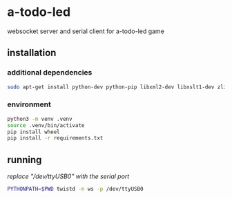 # a-todo-led
websocket server and serial client for a-todo-led game

## installation
### additional dependencies
```bash
sudo apt-get install python-dev python-pip libxml2-dev libxslt1-dev zlib1g-dev libffi-dev libssl-dev
```
### environment
```bash
python3 -m venv .venv
source .venv/bin/activate
pip install wheel
pip install -r requirements.txt
```
## running
*replace "/dev/ttyUSB0" with the serial port*
```bash
PYTHONPATH=$PWD twistd -n ws -p /dev/ttyUSB0
```
